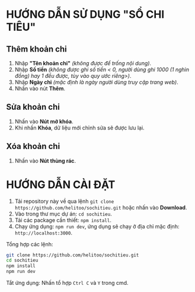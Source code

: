 # HƯỚNG DẪN SỬ DỤNG "SỔ CHI TIÊU"

## Thêm khoản chi

1. Nhập **"Tên khoản chi"** _(không được để trống nội dung)_.
2. Nhập **Số tiền** _(không được ghi số tiền < 0, người dùng ghi 1000 (1 nghìn đồng) hay 1 đều được, tùy vào quy ước riêng>)_.
3. Nhập **Ngày chi** _(mặc định là ngày người dùng truy cập trang web)_.
4. Nhấn vào nút **Thêm**.

## Sửa khoản chi

1. Nhấn vào **Nút mở khóa**.
2. Khi nhấn **Khóa**, dữ liệu mới chỉnh sửa sẽ được lưu lại.

## Xóa khoản chi

1. Nhấn vào **Nút thùng rác**.

# HƯỚNG DẪN CÀI ĐẶT

1. Tải repository này về qua lệnh `git clone https://github.com/helitoo/sochitieu.git` hoặc nhấn vào **Download**.
2. Vào trong thư mục dự án: `cd sochitieu`.
3. Tải các package cần thiết: `npm install`.
4. Chạy ứng dụng: `npm run dev`, ứng dụng sẽ chạy ở địa chỉ mặc định: `http://localhost:3000`.

Tổng hợp các lệnh:

```bash
git clone https://github.com/helitoo/sochitieu.git
cd sochitieu
npm install
npm run dev
```

Tắt ứng dụng: Nhấn tổ hợp `Ctrl C` và `Y` trong cmd.
